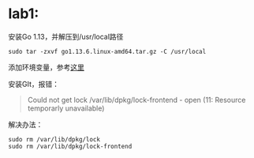 # lab1:

安装Go 1.13，并解压到/usr/local路径

```
sudo tar -zxvf go1.13.6.linux-amd64.tar.gz -C /usr/local
```

添加环境变量，参考[这里](https://www.jianshu.com/p/c43ebab25484)

安装GIt，报错：

>Could not get lock /var/lib/dpkg/lock-frontend - open (11: Resource temporarly unavailable)

解决办法：

```
sudo rm /var/lib/dpkg/lock
sudo rm /var/lib/dpkg/lock-frontend
```

